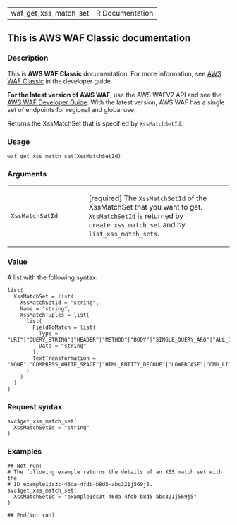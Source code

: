 <table style="width: 100%;">
<tbody>
<tr class="odd">
<td>waf_get_xss_match_set</td>
<td style="text-align: right;">R Documentation</td>
</tr>
</tbody>
</table>

## This is AWS WAF Classic documentation

### Description

This is **AWS WAF Classic** documentation. For more information, see
[AWS WAF
Classic](https://docs.aws.amazon.com/waf/latest/developerguide/classic-waf-chapter.html)
in the developer guide.

**For the latest version of AWS WAF**, use the AWS WAFV2 API and see the
[AWS WAF Developer
Guide](https://docs.aws.amazon.com/waf/latest/developerguide/waf-chapter.html).
With the latest version, AWS WAF has a single set of endpoints for
regional and global use.

Returns the XssMatchSet that is specified by `XssMatchSetId`.

### Usage

    waf_get_xss_match_set(XssMatchSetId)

### Arguments

<table>
<colgroup>
<col style="width: 35%" />
<col style="width: 65%" />
</colgroup>
<tbody>
<tr class="odd">
<td><code
id="waf_get_xss_match_set_:_XssMatchSetId">XssMatchSetId</code></td>
<td><p>[required] The <code>XssMatchSetId</code> of the XssMatchSet that
you want to get. <code>XssMatchSetId</code> is returned by
<code>create_xss_match_set</code> and by
<code>list_xss_match_sets</code>.</p></td>
</tr>
</tbody>
</table>

### Value

A list with the following syntax:

    list(
      XssMatchSet = list(
        XssMatchSetId = "string",
        Name = "string",
        XssMatchTuples = list(
          list(
            FieldToMatch = list(
              Type = "URI"|"QUERY_STRING"|"HEADER"|"METHOD"|"BODY"|"SINGLE_QUERY_ARG"|"ALL_QUERY_ARGS",
              Data = "string"
            ),
            TextTransformation = "NONE"|"COMPRESS_WHITE_SPACE"|"HTML_ENTITY_DECODE"|"LOWERCASE"|"CMD_LINE"|"URL_DECODE"
          )
        )
      )
    )

### Request syntax

    svc$get_xss_match_set(
      XssMatchSetId = "string"
    )

### Examples

    ## Not run: 
    # The following example returns the details of an XSS match set with the
    # ID example1ds3t-46da-4fdb-b8d5-abc321j569j5.
    svc$get_xss_match_set(
      XssMatchSetId = "example1ds3t-46da-4fdb-b8d5-abc321j569j5"
    )

    ## End(Not run)
